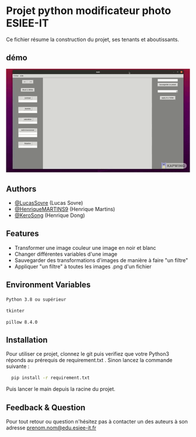 # Projet python modificateur photo ESIEE-IT

Ce fichier résume la construction du projet, ses tenants et aboutissants.

## démo

![](demo.gif)


## Authors

- [@LucasSovre](https://github.com/LucasSovre) (Lucas Sovre)
- [@HenriqueMARTINS9](https://github.com/HenriqueMARTINS9)  (Henrique Martins)
- [@KeroSong](https://github.com/KeroSong)  (Henrique Dong)
## Features

- Transformer une image couleur une image en noir et blanc
- Changer différentes variables d'une image
- Sauvegarder des transformations d'images de manière à faire "un filtre"
- Appliquer "un filtre" à toutes les images .png d'un fichier


## Environment Variables

`Python 3.8 ou supérieur`

`tkinter`

`pillow 8.4.0`

## Installation

Pour utiliser ce projet, clonnez le git puis verifiez que votre Python3 réponds au prérequis de requirement.txt .
Sinon lancez la commande suivante :

```bash
  pip install -r requirement.txt
```

Puis lancer le main depuis la racine du projet.

## Feedback & Question

Pour tout retour ou question n'hésitez pas à contacter un des auteurs à son adresse prenom.nom@edu.esiee-it.fr